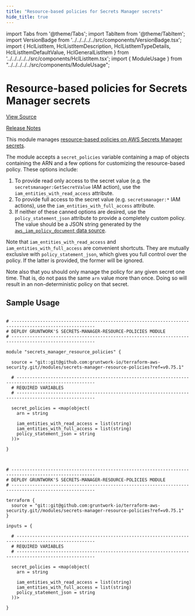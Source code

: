 ```yaml
---
title: "Resource-based policies for Secrets Manager secrets"
hide_title: true
---
```


import Tabs from '@theme/Tabs';
import TabItem from '@theme/TabItem';
import VersionBadge from '../../../../../src/components/VersionBadge.tsx';
import { HclListItem, HclListItemDescription, HclListItemTypeDetails, HclListItemDefaultValue, HclGeneralListItem } from '../../../../../src/components/HclListItem.tsx';
import { ModuleUsage } from "../../../../../src/components/ModuleUsage";

<VersionBadge repoTitle="Security Modules" version="0.75.1" lastModifiedVersion="0.69.2"/>

# Resource-based policies for Secrets Manager secrets

<a href="https://github.com/gruntwork-io/terraform-aws-security/tree/v0.75.1/modules/secrets-manager-resource-policies" className="link-button" title="View the source code for this module in GitHub.">View Source</a>

<a href="https://github.com/gruntwork-io/terraform-aws-security/releases/tag/v0.69.2" className="link-button" title="Release notes for only versions which impacted this module.">Release Notes</a>

This module manages [resource-based policies on AWS Secrets Manager secrets](https://docs.aws.amazon.com/secretsmanager/latest/userguide/auth-and-access_resource-based-policies.html).

The module accepts a `secret_policies` variable containing a map of objects containing the ARN and a few options for customizing the resource-based policy. These options include:

1.  To provide read only access to the secret value (e.g. the `secretsmanager:GetSecretValue` IAM action), use the `iam_entities_with_read_access` attribute.
2.  To provide full access to the secret value (e.g. `secretsmanager:*` IAM actions), use the `iam_entities_with_full_access` attribute.
3.  If neither of these canned options are desired, use the `policy_statement_json` attribute to provide a completely custom policy. The value should be a JSON string generated by the [`aws_iam_policy_document` data source](https://www.terraform.io/docs/providers/aws/d/iam_policy_document.html).

Note that `iam_entities_with_read_access` and `iam_entities_with_full_access` are convenient shortcuts. They are mutually exclusive with `policy_statement_json`, which gives you full control over the policy. If the latter is provided, the former will be ignored.

Note also that you should only manage the policy for any given secret one time. That is, do not pass the same `arn` value more than once. Doing so will result in an non-deterministic policy on that secret.

## Sample Usage

<Tabs>
<TabItem value="terraform" label="Terraform" default>

```hcl title="main.tf"

# ------------------------------------------------------------------------------------------------------
# DEPLOY GRUNTWORK'S SECRETS-MANAGER-RESOURCE-POLICIES MODULE
# ------------------------------------------------------------------------------------------------------

module "secrets_manager_resource_policies" {

  source = "git::git@github.com:gruntwork-io/terraform-aws-security.git//modules/secrets-manager-resource-policies?ref=v0.75.1"

  # ----------------------------------------------------------------------------------------------------
  # REQUIRED VARIABLES
  # ----------------------------------------------------------------------------------------------------

  secret_policies = <map(object(
    arn = string

    iam_entities_with_read_access = list(string)
    iam_entities_with_full_access = list(string)
    policy_statement_json = string
  ))>

}


```

</TabItem>
<TabItem value="terragrunt" label="Terragrunt" default>

```hcl title="terragrunt.hcl"

# ------------------------------------------------------------------------------------------------------
# DEPLOY GRUNTWORK'S SECRETS-MANAGER-RESOURCE-POLICIES MODULE
# ------------------------------------------------------------------------------------------------------

terraform {
  source = "git::git@github.com:gruntwork-io/terraform-aws-security.git//modules/secrets-manager-resource-policies?ref=v0.75.1"
}

inputs = {

  # ----------------------------------------------------------------------------------------------------
  # REQUIRED VARIABLES
  # ----------------------------------------------------------------------------------------------------

  secret_policies = <map(object(
    arn = string

    iam_entities_with_read_access = list(string)
    iam_entities_with_full_access = list(string)
    policy_statement_json = string
  ))>

}


```

</TabItem>
</Tabs>

<!-- ##DOCS-SOURCER-START
{
  "originalSources": [
    "https://github.com/gruntwork-io/terraform-aws-security/tree/v0.75.1/modules/secrets-manager-resource-policies/readme.md",
    "https://github.com/gruntwork-io/terraform-aws-security/tree/v0.75.1/modules/secrets-manager-resource-policies/variables.tf",
    "https://github.com/gruntwork-io/terraform-aws-security/tree/v0.75.1/modules/secrets-manager-resource-policies/outputs.tf"
  ],
  "sourcePlugin": "module-catalog-api",
  "hash": "72571d3c755321cd696403456df627b2"
}
##DOCS-SOURCER-END -->
